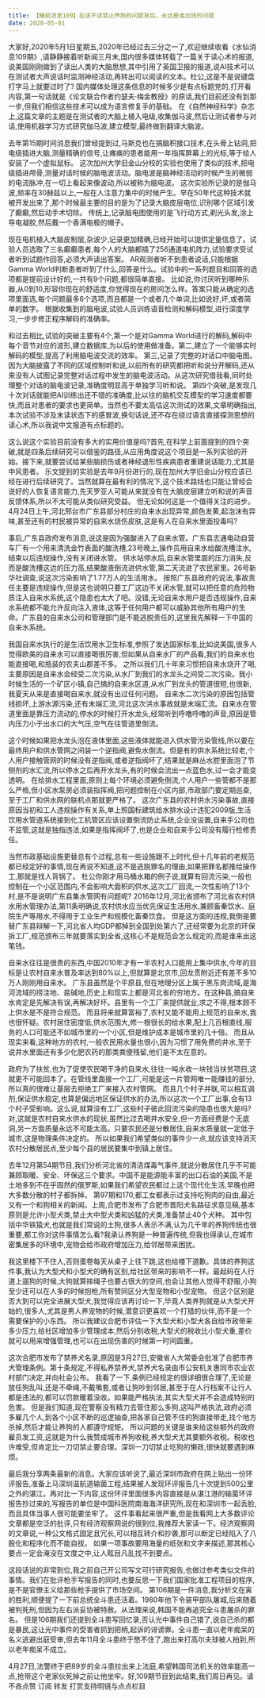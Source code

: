 ```yaml
---
title: 【睡前消息109】在该不该禁止养狗的问题背后，永远是谁出钱的问题
date: 2020-05-01
---
```


大家好,2020年5月1日星期五,2020年已经过去三分之一了,欢迎继续收看《水仙消息109期》,请静静接着听新闻三月末,国内很多媒体转载了一篇关于读心术的报道,说美国刚刚做到了读出人类的大脑思想,其中引用了英国卫报的报道,说AI技术可以在测试者大声说话时监测神经活动,再转出可以阅读的文本。杜公,这是不是说键盘打字马上就要过时了?
国内媒体处理这条信息的时候多少是有点标题党的,打开看内容,第一句话就是《论文联合作者约瑟夫·梅金教授》的原话,我们目前还没有到那一步,但我们相信这些技术可以成为语言修复手的基础。
在《自然神经科学》杂志上,这篇文章的主题是在测试者的大脑上植入电级,收集伽马波,然后让测试者参与对话,使用机器学习方式研究伽马波,建立模型,最终做到翻译大脑波。

去年第15期时间消息我们曾经提到过,马斯克也在搞脑积接口技术,在头骨上钻洞,把电级插进大脑,测量精确的信号,让瘫痪的患者能用一年指挥屏幕上的光标,等于给人安装了一个虚拟鼠标。
这次加州大学旧金山分校的实验也使用了类似的技术,把电级插进颅骨,测量对话时候的脑电波活动。脑电波是脑神经活动的时候产生的微弱的电流脉冲,在一切上看起来像波动,所以被称为脑电波。
这次实验所记录的是伽马波,频率在30赫兹以上,一般在人注意力集中的时候产生。早在50年代这种技术就被开发出来了,那个时候最主要的目的是为了记录大脑皮层电位,识别哪个区域引发了癫癫,然后动手术切除。
传统上,记录脑电图使用的是飞行动方式,剃光头发,涂上导电凝胶,然后戴一个香满电极的帽子。

现在电机植入大脑皮制层,杂波少,记录更加精确,已经开始可以提供定量信息了。试验人员选取了三名癫癫患者,每个人的大脑都插了256通道电机阵力,试验要求受试者听到试题作回答,必须大声读出答案。
AR观测者听不到患者说话,只能根据Gamma World判断患者听到了什么,回答是什么。试验中的一系列题目和回答的选项都是提前设计好的,一共有9个问题,都很简单直接。
比如说,你讨厌听到哪种乐器,从0到10,形容你现在的舒适度,你觉得现在的房间怎么样。答案只能从确定的选项里面选,每个问题最多6个选项,而且都是一个或者几个单词,比如说好,坏,或者简单的数字。
根据收集到的脑电波,试验人员训练语音检测和解码模型,进行深度学习,一步步修正程序解码的准确率。

和过去相比,试验的突破主要有4个,第一个是对Gamma World进行的解码,解码中每个音节对应的波形,建立数据库,为以后的使用做准备。第二,建立了一个能够实时解码的模型,提高了利用脑电波交流的效率。
第三,记录了完整的对话口中脑电图。因为大脑披露了不同的区域控制听和说,以前所有的研究都把听和说分开解码,还从来没有人试图记录完整对话过程中发生的脑电波活动。从这次研究借我看,同时处理整个对话的脑电波记录,准确度明显高于单独学习听和说。
第四个突破,是发现几十次对话就能把AI训练出还不错的准确度,比以往的脑机交互模型的学习速度都要快,而且对患者的要求也更简单。当然也不要太高估这次测试的效果,文章明确指出,本次试验不涉及末读状态下的感冒波,换句话说,还不存在绕过语言直接探测思想的读心术,所以我说中文报道有点标题的。

这么说这个实验目前没有多大的实用价值是吗?首先,在科学上前面提到的四个突破,就是四条后续研究可以借鉴的路径,从应用角度说这个项目是一系列实验的开始。接下来,就要尝试给某些脑损伤或者神经退形性疾病患者重建说话能力,尤其是中风患者。
乐文提到的实验是去年9月份进行的,现在加州大学旧金山分校应该已经在进行后续研究了。当然就算在最有利的情况下,这个技术路线也只能让曾经会说好的人恢复语言能力,先天罗亚人可能从来就没有在大脑皮层建立听和说的声音反馈体系,所以不太可能从类似研究受益。
但无论如何这是一个值得关注的进步。4月24日上午,河北邢台市广东县部分村庄的自来水出现异常,颜色发黄,起泡沫有异味,甚至还有的村民被异常的自来水烧伤皮肤,这是有人在自来水里面投毒吗?

事后,广东县政府发布消息,说这是因为强酸进入了自来水管。广东县志通电动自营车厂有一个用来清洗金竹表面的酸洗槽,23号晚上,操作员用自来水给酸洗槽注水,结束以后违规操作,没有关闭进水管。
供水站停水后,自来水管里面的压力消失,反而是酸洗槽这边的压力高,结果酸液倒流进供水管,第二天流进了农民家里。26号新华社调查,说这次污染影响了1.77万人的生活用水。
按照广东县政府的说法,事故责任主要是违规操作,但是这也说明只要工厂这边不关闭水管,就可以把任意的危险物质注入自来水系统,这个隐患也太大了吧。没错,无论自来水用户是否违规操作,自来水系统都不能允许反向注入液体,这等于任何用户都可以威胁其他所有用户的生命。广东县的自来水公司和管理部门是不能逃脱责任的,这里我先解释一下中国的自来水系统。

我国自来水执行的是生活饮用水卫生标准,参照了发达国家标准,比如说美国,很多人觉得欧美的自来水可以直接喝很厉害,但如果从自来水厂的产品看,我们的自来水也能直接喝,和瓶装的农夫山郡差不多。
之所以我们几十年来习惯把自来水烧开了喝,主要原因是自来水会经受二次污染,从水厂到我们的水龙头之间受二次污染。我小时候生活的一个矿区小镇,自己搞的自来水区道,从水厂到龙头的管道很短,也很新,我夏天从来是直接喝自来水,就没有出过任何问题。
自来水二次污染的原因包括管线损坏,上游水源污染,还有末端汇流,河北这次洪水事故就是末端汇流。自来水在管道里面是靠压力流动的,停水的时候打开水龙头,经常听到呼噜呼噜的声音,原因是管内压力小于出水口的大气压,空气在往管道里倒流。

这个时候如果把水龙头泡在液体里面,这些液体就能进入供水管污染管线,所以要在最终用户和供水管网之间装一个逆指阀,避免水倒流。但是有的供水系统比较老,个人用户接触管网的时候没有逆指阀,或者逆指阀坏了,结果就是麻丛水腔里面泡了节侧剂的水汇流,所以停水之后再开水龙头,有的时候会流出一点蓝色水,过一会才能变透明。
在给排水工程里面,原则上每个环境必须避免倒流,个人用户一些管都不是那么严格,但小区水泵房必须装指挥阀,把问题控制在小区内部,市政部门要定期巡查,至于工厂和供水网的联机点那就更严格了。
这次广东县的农村供水污染事故,直接原因当初和工人违规操作有关系,单上照国标建筑给水排水设计违犯2009版,生活饮用水管道系统接到化工机管区应该设置倒流防止系统,企业没设置,自来手公司也不监管,这就是独指违法,如果是指挥阀坏了,也是企业和自来手公司没有履行检修责任。

当然市政基础设施更替总有个过程,总有一些设施跟不上时代,但十几年前的老规范都已经定好的事情,现在再说不知道,这不是逃脱罪名的理由,如果把罪名都推给操作工,那就是找人背锅了。
杜公你刚才用马桶水箱的例子说,就算有回流污染,一般也控制在一个小区范围内,不会影响大面积的供水,这次工厂回流,一次性影响了13个村,是不是说明广东县集水管网有问题呢?
2016年12月,河北省颁布了河北省农村供水用水管理办法,第11条明确说,农村供水应当优先保证生活用水,兼顾畜秦饮水、庭院生产等用水,不得用于工业生产和规模化畜秦饮食。
但是这方面的违规,我倒是要替广东县辩解一下,河北省人均GDP都掉到全国到处第六了,还经常要为北京的环保拆工厂,规范颁布三年就要落实到全省,这核心不是规范会怎么规定的,而是谁来出这笔钱。

自来水往往是很贵的东西,中国2010年才有一半农村人口能用上集中供水,今年的目标是让农村自来水普及率达到80%以上,但就算是北京市,回龙贯附近还有差不多10万人刚刚用自来水。
广东县虽然是个平原县,但在地理分区上属于黑东岗流域,是海河流域的捞洼地、盐碱地,历史上和现实上都是河北省的穷地方。在这种县,搞自来水肯定是先解决有误,再解决好坏。县里有一个工厂来提供就业,求之不得,根本顾不上供水是不是符合规范。
而且将来就算富裕了,农村又能不能用上规范的自来水,我也很怀疑。农村居住密度低,供水范围大,修一根很长的给水果,配上几百根直线,服务的人口可能还不如城市里的一个小区,但是维护成本是城市里的几十倍。
而且从现实来看,这种地方的农村,一般农民用水量也很小,因为习惯了用免费的井水,至于说井水里面还有多少化肥农药的那类粪便残留,他们是不太在意的。

政府为了扶贫,也为了促使农民喝干净的自来水,往往一吨水收一块钱当扶贫项目,这就更不可能回本了。在管线里面接一个工厂,可能是这一片管网唯一能赚钱的部分,所以真的很难让基层去拒绝工厂来接入农村管网。
而且几个村子并联,可以相互调剂,保证供水稳定,也算是偏远地区保证供水的办法,所以这次一个工厂出事,会有13个村子受影响。这么说,就算没有工厂,这些村子彼此回流污染的隐患也很大是吗?
对,这就是农村自来水供水的现状,虽然比过去喝井水安全,但一方面经费是个无底洞,另一方面质量永远不可能太高。只要农民还是分散居住,自来水质量就一定低于城市,这是物理条件决定的。
所以如果我们希望类似的事件少一点,就应该支持消灭农村分散居民点,至少每个县的居民要集中到镇上居住。

去年12月第54期节目,我们分析河北省的清洁煤毒气事件,就说分散居住几乎不可能兼顾取暖、安全、环保这三个要求。中国不是能源能丰富的出口石油的美国,不是土地多到不在乎固然的俄罗斯,如果我们希望农民都过上这个现代化生活,早晚也把大多数分散的村子都拆掉。
第97期和170,都工女都表示过支持吃狗肉的自由,最近又有一个和狗相关的新闻。上周,合肥市发布了合肥市晋阳犬名路征求意见稿,基本原则是允许小型犬类,禁止大中型犬类和凶猛的犬类,准备禁止40个犬种。
其中包括中华铁猿犬,也就是我们常说的土狗,很多人表示不满,认为几千年的养狗传统也很重要,都工你对这件事情怎么看?我承认养狗是一种普遍传统,但我也得承认,在城市密集居多的环境中,宠物会给市政府增加压力,给邻居带来困扰。

我这里楼下不住人,否则蛋卷每天从桌子上往下跳,这也给楼下道歉。具体的养狗这件事,我认为大型犬和小型犬的确有区别,给社区带来的影响不一样。最起码在人行道上遛狗的时候,大狗就算摔绳子也要占很大的空间,也会让其他人觉得不舒服,小狗至少还可以在人多的时候抱枪,所有赞同区分大型宠物和小型宠物。
但这个区别是否大到可以完全进展大型犬,我觉得应该再讨论一下,毕竟人类养狗就是从大型犬开始的,很多人,尤其是男人养宠物的时候,潜意识更喜欢一个打猎的伙伴,而不是一个需要保护的小东西。
所以我建议合肥市评估一下大型犬和小型犬各自给市政带来多少压力,给社区增加多少管理成本,然后分别收税,大型犬的税收比小型犬重,差价就可以用来增强管理,也可以在出现伤害的时候第一时间圆重。

这次合肥市发布了禁养犬名录,原因是3月27日,安徽省人大常委会批准了合肥市养犬管理条例。第十条规定,不得私养禁养犬,禁养犬名录由市公安机关惠同市农业农村部门决定,并向社会公布。
我看了一下,条例已经规定的很详细很合理了,无论是放任狗乱叫,还是不牵绳,不戴嘴套,或者让狗吵到邻居,甚至于在人行档案不让行人都是违法的,都可以罚款暖着没收。如果能严格执法,其实大型犬并不会造成特别的危害。
但是我们知道,现在警察没有精力去管住那么多狗,这叫严格执法,政府必须多雇几个人,到各个小区不断的巡逻抽查,把各家自己管不住的狗直接带走,找个地方杀掉,然后才能让养狗的人都遵守规矩。
所以问题的关键是谁来给这些额外的政府雇员发工资,这就是为什么我赞成城市养狗收税,养大型犬尤其要额外收税。税收也许难受,但肯定比一刀切禁止要合理。深圳一刀切禁止吃狗的懒政,很快就要遇到麻烦。

最后我分享两条最新的消息。大家应该听说了,最近深圳市政府在网上贴出一份环评报告,准备上马深圳温航道输菌工程,结果被人发现环评报告几十次提到500公里之外的湛江。再对比一下内容,这份环评里面很多内容直接是从湛江港的输菌环评报告抄过来的,写报告的单位是中国科医院南海海洋研究所,现在和深圳市一起丢脸,而且具体当事人很可能要坐牢了。
这件事看起来很严重,但是我看网上大多数评论文章都是空泛的批评,只有经济观察网说的很到位,我推荐大家读一下。经济观察网的文章说,一种公文格式固定且冗长,可以相互转介和抄袭,那可以断定已经陷入了八股化和程序化而不能自拔。
如果一项事故要用海量的纸张和文字来描述,那其核心要点一定会淹没在文度之中,让人眩目凡乱找不到要点。

这段话说的非常到位,我之前自己开公司写文可行研究报告,也做过参考类似文件的事情。我们在批评枪手写报告的同时,也要反思一下我们国家批准工程项目的程序,是不是官僚主义给那些枪手提供了市场空间。
第106期是一件消息,我分析文在寅的胜利,顺便提了一下前总统全斗患还活着。1980年他下令装甲部队屠城,后来随着被判死刑,但因为左右派妥协被特赦。从法理来说,韩国不能再追究全斗患屠杀的罪名。
但是106期我们还提到全斗患写回忆录,否认光中事件自己错了,说自己杀的都是暴民,这让光中事件的受害者抓到把柄,起诉的诽谤罪。全斗患一直以老年痴呆的名义逃避出庭受审,但去年11月全斗患终于憋不住了,跑出来打高尔夫球被人拍到,所以老年痴呆不成立。

4月27日,法警终于把89岁的全斗患拉出来上法庭,希望韩国司法机关的效率能高一点,抢带这个老家伙死掉之前让他坐牢。好,109期节目到此结束,我们周日再见。请不吝点赞 订阅 转发 打赏支持明镜与点点栏目
